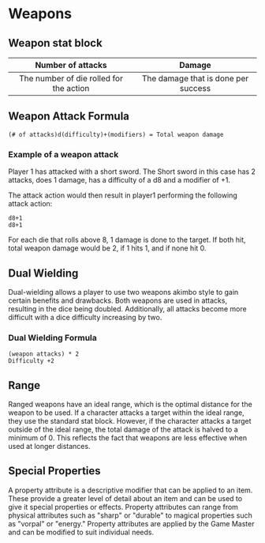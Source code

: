 # Weapons
## Weapon stat block

| Number of attacks | Damage |
|:---:|:---:|
| The number of die rolled for the action | The damage that is done per success |

## Weapon Attack Formula
`(# of attacks)d(difficulty)+(modifiers) = Total weapon damage`

### Example of a weapon attack
Player 1 has attacked with a short sword. The Short sword in this case has 2 attacks, does 1 damage, has a difficulty of a d8 and a modifier of +1.

The attack action would then result in player1 performing the following attack action:
``` 
d8+1
d8+1
```
For each die that rolls above 8, 1 damage is done to the target. If both hit, total weapon damage would be 2, if 1 hits 1, and if none hit 0.


## Dual Wielding
Dual-wielding allows a player to use two weapons akimbo style to gain certain benefits and drawbacks. Both weapons are used in attacks, resulting in the dice being doubled. Additionally, all attacks become more difficult with a dice difficulty increasing by two.

### Dual Wielding Formula
```
(weapon attacks) * 2
Difficulty +2
```

## Range
Ranged weapons have an ideal range, which is the optimal distance for the weapon to be used. If a character attacks a target within the ideal range, they use the standard stat block. However, if the character attacks a target outside of the ideal range, the total damage of the attack is halved to a minimum of 0. This reflects the fact that weapons are less effective when used at longer distances.

## Special Properties
A property attribute is a descriptive modifier that can be applied to an item. These provide a greater level of detail about an item and can be used to give it special properties or effects. Property attributes can range from physical attributes such as "sharp" or "durable" to magical properties such as "vorpal" or "energy." Property attributes are applied by the Game Master and can be modified to suit individual needs.
